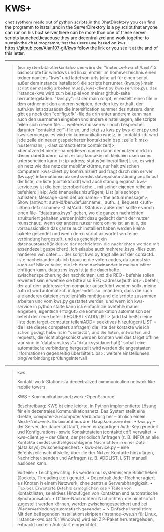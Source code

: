 # KWS+
chat systhem made out of python scripts.in the ChatDirektory you can find the programm to install,and in the ServerDirektory is a py script,that anyone can run on his host server,there can be more than one of these server scripts launched,beacouse they are decentralized and work together to sustain the chat programm,that the users use.based on kws. https://github.com/Alan107-gif/kws follow the link or you see it at the and of this letter.

---
>  (nur systembibliotheken)also das wäre der "instance-kws.sh/bash" 2 bashscripte für windows und linux, erstellt im homeverzeichnis einen ordner namens "kws" und ladet von urls (eine url für einen script außer dem instance installator) die scripte herrunter: (kws.py(-main script der ständig arbeiten muss), kws-client.py kws-service.py). das instance-kws wird zum beispiel von meiner github-seite herruntergeladen. "kws.py": ist der main script, er erstellt einen file in dem ordner mit den anderen scripten, der den key enthält, der auth.key ist sozusagen die intentification nummer des nutzers, dann gibt es noch den "config.cfk"-file da drin unter anderem kann man auch den usernamen eingeben und andere einstellungen, alle scripte teilen sich diesen file. ... weiteres müssen wir noch besprechen darunter "contaktd.cdf"-file
so, und jetzt zu kws.py kws-client.py und kws-service.py. es wird ein kommunikationsnetz, in contaktd.cdf wird jede zeile ein neuer gespeicherter kontakt sein bsp.: zeile 1: max-mustermann; <auth-id>; <last contact(letzte contaktzeit)>;  <benutzerdefinierter-name(diesen namen kann der nutzer direkt in dieser datei ändern, damit er bsp kontakte mit kleichen usernames unterscheiden kann.)>; ip-adress; status(online/offline)|. so, es wird ein netz wie das netz der mubilfunktürme, nur halt zwischen computern. kws-client.py kommuniziert und fragt durch den server (kws.py) informationen ab und sendet datenpakete ständig an alle auf der liste, die liste (contaktd.cdf) wird auch ständig ergänst. kws-service.py ist die benutzeroberfläche... mit seiner eigenen reihe an befehlen: Help; Add <auth-id> (manuelles hizufügen); List (alle schöpn auflisten); Message <ben.def.usr.name> <'the actual message'>; Show (antwort: auth-id/ben.def.usr.name: <message from the user>; auth...); Request <auth-id/ben.def.usr.name> <List/Add.../Status>.  außerdem sollte es noch einen file- "datatrans.ksys" geben, wo die ganzen nachrichten strukturiert gehalten werden(nicht dazu gedacht damit der nutzer reunschaut). wenn der andere nutzer nicht online ist. an alle, die vorraussichtlich das ganze auch installiert haben werden kleine pakete gesendet und wenn deren script antwortet wird eine verbindung hergestellt, und es geschieht ein datenaustausch(inklusive der nachrichten: die nachrichten werden mit absendezeit gespeichert). ich erlaube auch mehrere .ksys -files zum hantieren von daten... . der script kws.py fragt alle auf der contactd... liste nacheinander ab. ich brauche die vollen codes, du kannst sie auch auf blöcke teilen, die ich dann nacheinander in meinen editor einfügen kann.
datatrans.ksys ist ja die dauerhafte zwischenspeicherung der nachrichten, und die REQ - befehle sollen erweitert sein erweitere sie bitte also REQ <adresse(auth id)> <befehl, der auf dem addressierten computer ausgeführt werden soll>. meine auth id wird automatisch mitgesendet.
so umändern, dass die auch alle anderen dateien erstellen(falls mnötig)und die scripte zusammen arbeiten und vom kws.py gestartet werden, und wenn ich kws-service in python starte kann ich einfach die bvefehle mauel eingeben, eigentlich erfolg6t5 die kommunikation automatisch der befehl der neue befehl REQUEST <auth-id-target> <ADD<LIST>/LIST> (add list heißt meine liste dem target-computer teilen/ADD= selektives hinzufügen/ LIST = die liste dieses computers anfragen) die liste der kontakte wie ich schon gedagt habe ist in "cantactd", und die listen, antworten und requests, die nicht abgeschickt werden konnten weil das target offline war sind in "datatrans.ksys"+"data.ksys(dauerhaft)" sobalt eine automatische verbindung hergestellt wird werden die angestauten informationen gegenseitig übermittelt. bsp : weitere einstellungen: ping/verbindungsprüfungsintervall

---
> kws
>
> Kontakt-work-Station is a decentralized communication network like mobile towers.
> 
> KWS - Kommunikationsnetzwerk -OpenScource!
> 
> Beschreibung: KWS ist eine leichte, in Python implementierte Lösung für ein dezentrales Kommunikationsnetz. Das System stellt eine direkte, computer-zu-computer Verbindung her – ähnlich einem Mesh-Netzwerk. Es besteht aus drei Hauptkomponenten: •  kws.py – der Server, der dauerhaft läuft, einen einzigartigen Auth-Key generiert und Konfigurations- sowie Kontaktdateien (contaktd.cdf) verwaltet. • kws-client.py – der Client, der periodisch Anfragen (z. B. INFO) an alle Kontakte sendet undfehlgeschlagene Nachrichten in einer Datei (data.ksys) zwischenspeichert. • kws-service.py – eine Befehlszeilenschnittstelle, über die der Nutzer Kontakte hinzufügen, Nachrichten senden und Anfragen (z. B. ADDLIST, LIST) manuell auslösen kann.
>
> Vorteile: • Leichtgewichtig: Es werden nur systemeigene Bibliotheken (Sockets, Threading etc.) genutzt. • Dezentral: Jeder Rechner agiert als Knoten in einem Netzwerk, ohne zentrale Serverabhängigkeit. • Flexibel: Erweiterte Befehle ermöglichen das >Teilen von Kontaktlisten, selektives Hinzufügen von Kontakten und automatische Synchronisation. • Offline-Nachrichten: Nachrichten, die nicht sofort zugestellt werden können, werden zwischengespeichert und bei Wiederverbindung automatisch gesendet. • > Einfache Installation: Mit den beiliegenden Installationsskripten (instance-kws.sh für Linux, instance-kws.bat für Windows) wird ein ZIP-Paket heruntergeladen, entpackt und ein Autostart eingerichtet.
